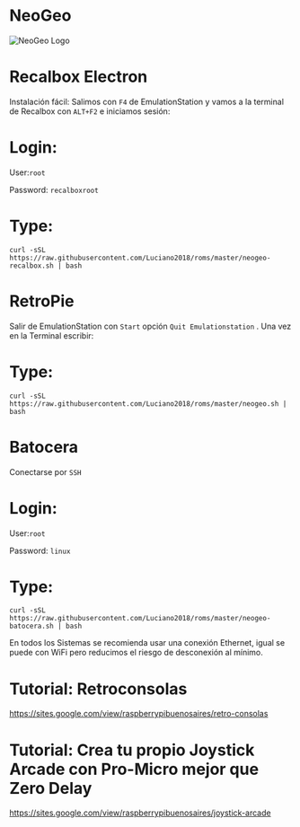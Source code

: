 # NeoGeo

![NeoGeo Logo](/neogeomvs.png)


# Recalbox Electron
Instalación fácil:
Salimos con `F4` de EmulationStation y vamos a la terminal de Recalbox con `ALT+F2` e iniciamos sesión:

# Login:
User:`root`

Password: `recalboxroot`

# Type:
```
curl -sSL https://raw.githubusercontent.com/Luciano2018/roms/master/neogeo-recalbox.sh | bash
```

# RetroPie
Salir de EmulationStation con `Start` opción `Quit Emulationstation` . Una vez en la Terminal escribir:

# Type:
```
curl -sSL https://raw.githubusercontent.com/Luciano2018/roms/master/neogeo.sh | bash
```

# Batocera
Conectarse por `SSH`

# Login:
User:`root`

Password: `linux`

# Type:
```
curl -sSL https://raw.githubusercontent.com/Luciano2018/roms/master/neogeo-batocera.sh | bash
```

En todos los Sistemas se recomienda usar una conexión Ethernet, igual se puede con WiFi pero reducimos el riesgo de desconexión al mínimo.

# Tutorial: Retroconsolas
https://sites.google.com/view/raspberrypibuenosaires/retro-consolas

# Tutorial: Crea tu propio Joystick Arcade con Pro-Micro mejor que Zero Delay
https://sites.google.com/view/raspberrypibuenosaires/joystick-arcade
